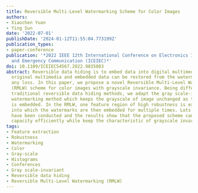 ```yaml
---
title: Reversible Multi-Level Watermarking Scheme for Color Images
authors:
- Xiaochen Yuan
- Ying Sun
date: '2022-07-01'
publishDate: '2024-01-12T11:55:04.773199Z'
publication_types:
- paper-conference
publication: '*2022 IEEE 12th International Conference on Electronics Information
  and Emergency Communication (ICEIEC)*'
doi: 10.1109/ICEIEC54567.2022.9835083
abstract: Reversible data hiding is to embed data into digital multimedia, while the
  original multimedia and embedded data can be restored from the watermarked one without
  any loss. In this paper, we propose a novel Reversible Multi-Level Watermarking
  (RMLW) scheme for color images with grayscale invariance. Being different from the
  traditional reversible data hiding methods, we adapt the gray scale-invariant reversible
  watermarking method which keeps the grayscale of image unchanged as the information
  is embedded. In the RMLW, one feature region of high robustness is extracted and
  into which the watermarks are then embedded for multiple times. Lots of experiments
  have been conducted and the results show that the proposed scheme can extend the
  capacity efficiently while keep the characteristic of grayscale invariance.
tags:
- Feature extraction
- Robustness
- Watermarking
- Color
- Gray-scale
- Histograms
- Conferences
- Gray scale-invariant
- Reversible data hiding
- Reversible Multi-Level Watermarking (RMLW)
---
```

